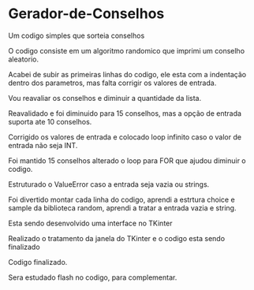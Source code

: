 # Gerador-de-Conselhos
Um codigo simples que sorteia conselhos

O codigo consiste em um algoritmo randomico que imprimi um conselho aleatorio.

Acabei de subir as primeiras linhas do codigo, ele esta com a indentação dentro dos parametros, mas falta corrigir os valores de entrada.

Vou reavaliar os conselhos e diminuir a quantidade da lista.

Reavalidado e foi diminuido para 15 conselhos, mas a opção de entrada suporta ate 10 conselhos.

Corrigido os valores de entrada e colocado loop infinito caso o valor de entrada não seja INT.

Foi mantido 15 conselhos alterado o loop para FOR que ajudou  diminuir o codigo.

Estruturado o ValueError caso a entrada seja vazia ou strings.

Foi divertido montar cada linha do codigo, aprendi a estrtura choice e sample da biblioteca random, aprendi a tratar a entrada vazia e string.

Esta sendo desenvolvido uma interface no TKinter

Realizado o tratamento da janela do TKinter e o codigo esta sendo finalizado

Codigo finalizado.

Sera estudado flash no codigo, para complementar.
